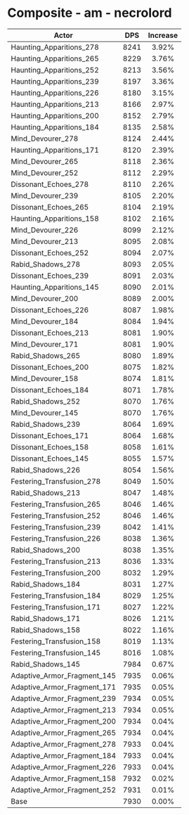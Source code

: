 # Composite - am - necrolord
| Actor | DPS | Increase |
|---|:---:|:---:|
|Haunting_Apparitions_278|8241|3.92%|
|Haunting_Apparitions_265|8229|3.76%|
|Haunting_Apparitions_252|8213|3.56%|
|Haunting_Apparitions_239|8197|3.36%|
|Haunting_Apparitions_226|8180|3.15%|
|Haunting_Apparitions_213|8166|2.97%|
|Haunting_Apparitions_200|8152|2.79%|
|Haunting_Apparitions_184|8135|2.58%|
|Mind_Devourer_278|8124|2.44%|
|Haunting_Apparitions_171|8120|2.39%|
|Mind_Devourer_265|8118|2.36%|
|Mind_Devourer_252|8112|2.29%|
|Dissonant_Echoes_278|8110|2.26%|
|Mind_Devourer_239|8105|2.20%|
|Dissonant_Echoes_265|8104|2.19%|
|Haunting_Apparitions_158|8102|2.16%|
|Mind_Devourer_226|8099|2.12%|
|Mind_Devourer_213|8095|2.08%|
|Dissonant_Echoes_252|8094|2.07%|
|Rabid_Shadows_278|8093|2.05%|
|Dissonant_Echoes_239|8091|2.03%|
|Haunting_Apparitions_145|8090|2.01%|
|Mind_Devourer_200|8089|2.00%|
|Dissonant_Echoes_226|8087|1.98%|
|Mind_Devourer_184|8084|1.94%|
|Dissonant_Echoes_213|8081|1.90%|
|Mind_Devourer_171|8081|1.90%|
|Rabid_Shadows_265|8080|1.89%|
|Dissonant_Echoes_200|8075|1.82%|
|Mind_Devourer_158|8074|1.81%|
|Dissonant_Echoes_184|8071|1.78%|
|Rabid_Shadows_252|8070|1.76%|
|Mind_Devourer_145|8070|1.76%|
|Rabid_Shadows_239|8064|1.69%|
|Dissonant_Echoes_171|8064|1.68%|
|Dissonant_Echoes_158|8058|1.61%|
|Dissonant_Echoes_145|8055|1.57%|
|Rabid_Shadows_226|8054|1.56%|
|Festering_Transfusion_278|8049|1.50%|
|Rabid_Shadows_213|8047|1.48%|
|Festering_Transfusion_265|8046|1.46%|
|Festering_Transfusion_252|8046|1.46%|
|Festering_Transfusion_239|8042|1.41%|
|Festering_Transfusion_226|8038|1.36%|
|Rabid_Shadows_200|8038|1.35%|
|Festering_Transfusion_213|8036|1.33%|
|Festering_Transfusion_200|8032|1.29%|
|Rabid_Shadows_184|8031|1.27%|
|Festering_Transfusion_184|8029|1.25%|
|Festering_Transfusion_171|8027|1.22%|
|Rabid_Shadows_171|8026|1.21%|
|Rabid_Shadows_158|8022|1.16%|
|Festering_Transfusion_158|8019|1.13%|
|Festering_Transfusion_145|8016|1.08%|
|Rabid_Shadows_145|7984|0.67%|
|Adaptive_Armor_Fragment_145|7935|0.06%|
|Adaptive_Armor_Fragment_171|7935|0.05%|
|Adaptive_Armor_Fragment_239|7934|0.05%|
|Adaptive_Armor_Fragment_213|7934|0.05%|
|Adaptive_Armor_Fragment_200|7934|0.04%|
|Adaptive_Armor_Fragment_265|7934|0.04%|
|Adaptive_Armor_Fragment_278|7933|0.04%|
|Adaptive_Armor_Fragment_184|7933|0.04%|
|Adaptive_Armor_Fragment_226|7933|0.04%|
|Adaptive_Armor_Fragment_158|7932|0.02%|
|Adaptive_Armor_Fragment_252|7931|0.01%|
|Base|7930|0.00%|
